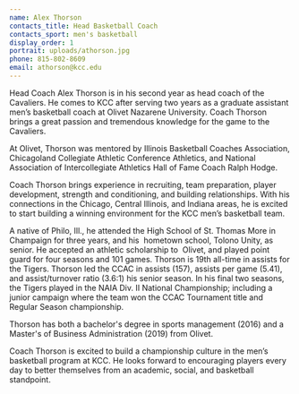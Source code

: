 ```yaml
---
name: Alex Thorson
contacts_title: Head Basketball Coach
contacts_sport: men's basketball
display_order: 1
portrait: uploads/athorson.jpg
phone: 815‑802‑8609
email: athorson@kcc.edu
---
```


Head Coach Alex Thorson is in his second year as head coach of the Cavaliers. He comes to KCC after serving two years as a graduate assistant men’s basketball coach at Olivet Nazarene University. Coach Thorson brings a great passion and tremendous knowledge for the game to the Cavaliers.

At Olivet, Thorson was mentored by Illinois Basketball Coaches Association, Chicagoland Collegiate Athletic Conference Athletics, and National Association of Intercollegiate Athletics Hall of Fame Coach Ralph Hodge.

Coach Thorson brings experience in recruiting, team preparation, player development, strength and conditioning, and building relationships. With his connections in the Chicago, Central Illinois, and Indiana areas, he is excited to start building a winning environment for the KCC men’s basketball team.

A native of Philo, Ill., he attended the High School of St. Thomas More in Champaign for three years, and his&nbsp; hometown school, Tolono Unity, as senior. He accepted an athletic scholarship to &nbsp;Olivet, and played point guard for four seasons and 101 games. Thorson is 19th all-time in assists for the Tigers. Thorson led the CCAC in assists (157), assists per game (5.41), and assist/turnover ratio (3.6:1) his senior season. In his final two seasons, the Tigers played in the NAIA Div. II National Championship; including a junior campaign where the team won the CCAC Tournament title and Regular Season championship.

Thorson has both a bachelor's degree in sports management (2016) and a Master's of Business Administration (2019) from Olivet.

Coach Thorson is excited to build a championship culture in the men’s basketball program at KCC. He looks forward to encouraging players every day to better themselves from an academic, social, and basketball standpoint.